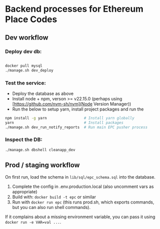 
# Backend processes for Ethereum Place Codes

## Dev workflow

### Deploy dev db:

```bash

docker pull mysql
./manage.sh dev_deploy

```

### Test the service:

* Deploy the database as above
* Install node + npm, verson >= v22.15.0 (perhaps using [https://github.com/nvm-sh/nvm](Node Version Manager))
* Run the below to setup yarn, install project packages and run the 

```bash
npm install -g yarn                 # Install yarn globally
yarn                                # Install packages
./manage.sh dev_run_notify_reports  # Run main EPC pusher process
```

### Inspect the DB:

```bash
./manage.sh dbshell cleanapp_dev
```


## Prod / staging workflow

On first run, load the schema in `lib/sql/epc_schema.sql` into the database.

1. Complete the config in .env.production.local (also uncomment vars as appropriate)
1. Build with: `docker build -t epc` or similar
1. Run with `docker run epc` (this runs prod.sh, which exports commands, but you can also run shell commands).

If it complains about a missing environment variable, you can pass it using `docker run -e VAR=val ...`.
